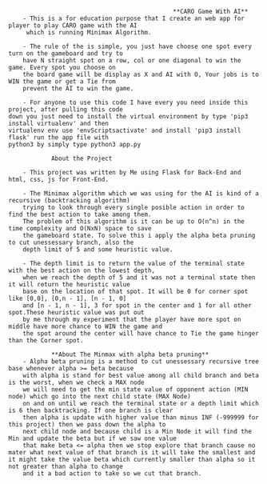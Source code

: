 	                                              **CARO Game With AI**
        - This is a for education purpose that I create an web app for player to play CARO game with the AI
         which is running Minimax Algorithm.

        - The rule of the is simple, you just have choose one spot every turn on the gameboard and try to 
        have N straight spot on a row, col or one diagonal to win the game. Every spot you choose on 
        the board game will be display as X and AI with O, Your jobs is to WIN the game or get a Tie from
        prevent the AI to win the game.

        - For anyone to use this code I have every you need inside this project, after pulling this code 
	down you just need to install the virtual environment by type 'pip3 install virtualenv' and then 
 	virtualenv env use 'envScriptsactivate' and install 'pip3 install flask' run the app file with 
  	python3 by simply type python3 app.py

                About the Project

        - This project was written by Me using Flask for Back-End and html, css, js for Front-End.

        - The Minimax algorithm which we was using for the AI is kind of a recursive (backtracking algorithm)
        trying to look through every single posible action in order to find the best action to take among them.
        The problem of this algorithm is it can be up to O(n^n) in the time complexity and O(NxN) space to save
        the gameboard state. To solve this i apply the alpha beta pruning to cut unessessary branch, also the
        depth limit of 5 and some heuristic value.

        - The depth limit is to return the value of the terminal state with the best action on the lowest depth,
        when we reach the depth of 5 and it was not a terminal state then it will return the heuristic value
        base on the location of that spot. It will be 0 for corner spot like [0,0], [0,n - 1], [n - 1, 0] 
        and [n - 1, n - 1], 3 for spot in the center and 1 for all other spot.These heuristic value was put out
        by me through my experiment that the player have more spot on middle have more chance to WIN the game and
        the spot around the center will have chance to Tie the game hinger than the Corner spot.

                **About The Minmax with alpha beta pruning**
        - Alpha beta pruning is a method to cut unessessary recursive tree base whenever alpha >= beta because
        with alpha is stand for best value among all child branch and beta is the worst, when we check a MAX node
        we will need to get the min state value of opponent action (MIN node) which go into the next child state (MAX Node)
        on and on until we reach the terminal state or a depth limit which is 6 then backtracking. If one branch is clear 
        then alpha is update with higher value than minus INF (-999999 for this project) then we pass down the alpha to 
        next child node and because child is a Min Node it will find the Min and update the beta but if we saw one value
        that make beta <= alpha then we stop explore that branch cause no mater what next value of that branch is it will take the smallest and it might take the value beta which currently smaller than alpha so it not greater than alpha to change
        and it a bad action to take so we cut that branch. 

         
        
